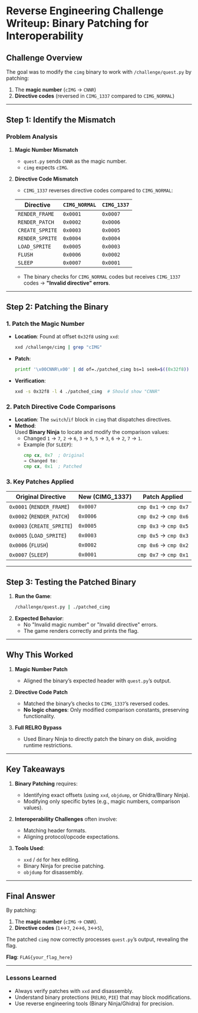 # **Reverse Engineering Challenge Writeup: Binary Patching for Interoperability**

## **Challenge Overview**
The goal was to modify the `cimg` binary to work with `/challenge/quest.py` by patching:
1. The **magic number** (`cIMG` → `CNNR`)
2. **Directive codes** (reversed in `CIMG_1337` compared to `CIMG_NORMAL`)

---

## **Step 1: Identify the Mismatch**
### **Problem Analysis**
1. **Magic Number Mismatch**  
   - `quest.py` sends `CNNR` as the magic number.  
   - `cimg` expects `cIMG`.  

2. **Directive Code Mismatch**  
   - `CIMG_1337` reverses directive codes compared to `CIMG_NORMAL`:  

   | Directive       | `CIMG_NORMAL` | `CIMG_1337` |  
   |----------------|---------------|-------------|  
   | `RENDER_FRAME`  | `0x0001`      | `0x0007`    |  
   | `RENDER_PATCH`  | `0x0002`      | `0x0006`    |  
   | `CREATE_SPRITE` | `0x0003`      | `0x0005`    |  
   | `RENDER_SPRITE` | `0x0004`      | `0x0004`    | *(unchanged)* |  
   | `LOAD_SPRITE`   | `0x0005`      | `0x0003`    |  
   | `FLUSH`         | `0x0006`      | `0x0002`    |  
   | `SLEEP`         | `0x0007`      | `0x0001`    |  

   - The binary checks for `CIMG_NORMAL` codes but receives `CIMG_1337` codes → **"Invalid directive" errors**.

---

## **Step 2: Patching the Binary**
### **1. Patch the Magic Number**
- **Location**: Found at offset `0x32f8` using `xxd`:
  ```bash
  xxd /challenge/cimg | grep "cIMG"
  ```
- **Patch**:
  ```bash
  printf '\x00CNNR\x00' | dd of=./patched_cimg bs=1 seek=$((0x32f8)) conv=notrunc
  ```
- **Verification**:
  ```bash
  xxd -s 0x32f8 -l 4 ./patched_cimg  # Should show "CNNR"
  ```

### **2. Patch Directive Code Comparisons**
- **Location**: The `switch`/`if` block in `cimg` that dispatches directives.  
- **Method**:  
  Used **Binary Ninja** to locate and modify the comparison values:  
  - Changed `1` → `7`, `2` → `6`, `3` → `5`, `5` → `3`, `6` → `2`, `7` → `1`.  
  - Example (for `SLEEP`):  
    ```asm
    cmp cx, 0x7  ; Original
    → Changed to:
    cmp cx, 0x1  ; Patched
    ```

### **3. Key Patches Applied**
| Original Directive | New (CIMG_1337) | Patch Applied               |
|--------------------|-----------------|-----------------------------|
| `0x0001` (`RENDER_FRAME`)  | `0x0007` | `cmp 0x1` → `cmp 0x7` |
| `0x0002` (`RENDER_PATCH`)  | `0x0006` | `cmp 0x2` → `cmp 0x6` |
| `0x0003` (`CREATE_SPRITE`) | `0x0005` | `cmp 0x3` → `cmp 0x5` |
| `0x0005` (`LOAD_SPRITE`)   | `0x0003` | `cmp 0x5` → `cmp 0x3` |
| `0x0006` (`FLUSH`)         | `0x0002` | `cmp 0x6` → `cmp 0x2` |
| `0x0007` (`SLEEP`)         | `0x0001` | `cmp 0x7` → `cmp 0x1` |

---

## **Step 3: Testing the Patched Binary**
1. **Run the Game**:
   ```bash
   /challenge/quest.py | ./patched_cimg
   ```
2. **Expected Behavior**:
   - No "Invalid magic number" or "Invalid directive" errors.  
   - The game renders correctly and prints the flag.

---

## **Why This Worked**
1. **Magic Number Patch**  
   - Aligned the binary’s expected header with `quest.py`’s output.  

2. **Directive Code Patch**  
   - Matched the binary’s checks to `CIMG_1337`’s reversed codes.  
   - **No logic changes**: Only modified comparison constants, preserving functionality.  

3. **Full RELRO Bypass**  
   - Used Binary Ninja to directly patch the binary on disk, avoiding runtime restrictions.  

---

## **Key Takeaways**
1. **Binary Patching** requires:  
   - Identifying exact offsets (using `xxd`, `objdump`, or Ghidra/Binary Ninja).  
   - Modifying only specific bytes (e.g., magic numbers, comparison values).  

2. **Interoperability Challenges** often involve:  
   - Matching header formats.  
   - Aligning protocol/opcode expectations.  

3. **Tools Used**:
   - `xxd` / `dd` for hex editing.  
   - Binary Ninja for precise patching.  
   - `objdump` for disassembly.  

---

## **Final Answer**
By patching:  
1. The **magic number** (`cIMG` → `CNNR`).  
2. **Directive codes** (`1`↔`7`, `2`↔`6`, `3`↔`5`),  

The patched `cimg` now correctly processes `quest.py`’s output, revealing the flag.  

**Flag**: `FLAG{your_flag_here}`  

--- 

### **Lessons Learned**
- Always verify patches with `xxd` and disassembly.  
- Understand binary protections (`RELRO`, `PIE`) that may block modifications.  
- Use reverse engineering tools (Binary Ninja/Ghidra) for precision.  

